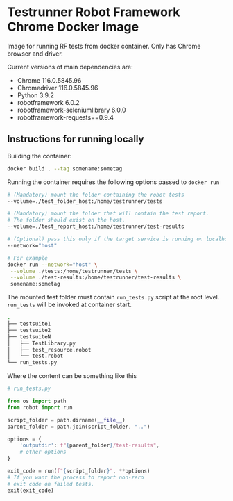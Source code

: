 # Testrunner Robot Framework Chrome Docker Image

Image for running RF tests from docker container. Only has Chrome browser and driver.

Current versions of main dependencies are:

- Chrome 116.0.5845.96
- Chromedriver 116.0.5845.96
- Python 3.9.2
- robotframework 6.0.2
- robotframework-seleniumlibrary 6.0.0
- robotframework-requests==0.9.4

## Instructions for running locally

Building the container:

```sh
docker build . --tag somename:sometag
```

Running the container requires the following options passed to `docker run`

```sh
# (Mandatory) mount the folder containing the robot tests
--volume=./test_folder_host:/home/testrunner/tests

# (Mandatory) mount the folder that will contain the test report.
# The folder should exist on the host.
--volume=./test_report_host:/home/testrunner/test-results

# (Optional) pass this only if the target service is running on localhost outside docker
--network="host"

# For example
docker run --network="host" \
 --volume ./tests:/home/testrunner/tests \
 --volume ./test-results:/home/testrunner/test-results \
 somename:sometag
```

The mounted test folder must contain `run_tests.py` script at the root level. `run_tests` will be invoked at container start.

```sh
.
├── testsuite1
├── testsuite2
├── testsuiteN
│   ├── TestLibrary.py
│   ├── test_resource.robot
│   └── test.robot
└── run_tests.py
```

Where the content can be something like this

```python
# run_tests.py

from os import path
from robot import run

script_folder = path.dirname(__file__)
parent_folder = path.join(script_folder, "..")

options = {
    'outputdir': f"{parent_folder}/test-results",
    # other options
}

exit_code = run(f"{script_folder}", **options)
# If you want the process to report non-zero
# exit code on failed tests.
exit(exit_code)
```
